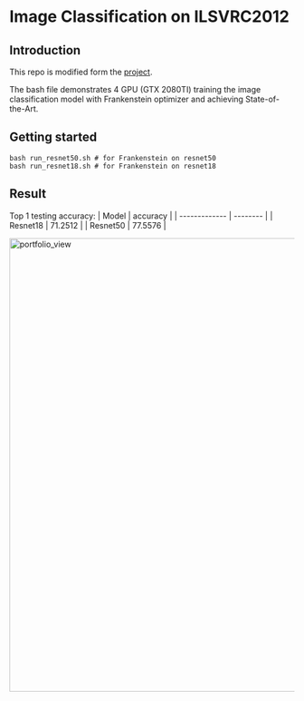 # Image Classification on ILSVRC2012

## Introduction

This repo is modified form the [project](https://github.com/rwightman/pytorch-image-models).

The bash file demonstrates 4 GPU (GTX 2080TI) training the image classification model with Frankenstein optimizer and achieving State-of-the-Art.


## Getting started

```
bash run_resnet50.sh # for Frankenstein on resnet50
bash run_resnet18.sh # for Frankenstein on resnet18
```

## Result

Top 1 testing accuracy:
|     Model     | accuracy |
| ------------- | -------- |
|   Resnet18    | 71.2512  |
|   Resnet50    | 77.5576  |

<img width="800" alt="portfolio_view" src="https://github.com/acctouhou/Frankenstein_optimizer_temp/blob/main/2_Experiment_Pytorch/Imagenet_image_classification/imagenet.png">




